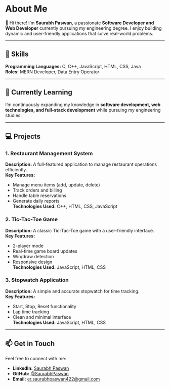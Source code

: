 
# About Me

👋 Hi there! I’m **Saurabh Paswan**, a passionate **Software Developer and Web Developer** currently pursuing my engineering degree. I enjoy building dynamic and user-friendly applications that solve real-world problems.

---

## 🚀 Skills

**Programming Languages:** C, C++, JavaScript, HTML, CSS, Java  
**Roles:**  MERN Developer, Data Entry Operator  

---

## 🌱 Currently Learning

I’m continuously expanding my knowledge in **software development, web technologies, and full-stack development** while pursuing my engineering studies.

---

## 💻 Projects

### 1. Restaurant Management System
**Description:** A full-featured application to manage restaurant operations efficiently.  
**Key Features:**  
- Manage menu items (add, update, delete)  
- Track orders and billing  
- Handle table reservations  
- Generate daily reports  
**Technologies Used:** C++, HTML, CSS, JavaScript  

### 2. Tic-Tac-Toe Game
**Description:** A classic Tic-Tac-Toe game with a user-friendly interface.  
**Key Features:**  
- 2-player mode  
- Real-time game board updates  
- Win/draw detection  
- Responsive design  
**Technologies Used:** JavaScript, HTML, CSS  

### 3. Stopwatch Application
**Description:** A simple and accurate stopwatch for time tracking.  
**Key Features:**  
- Start, Stop, Reset functionality  
- Lap time tracking  
- Clean and minimal interface  
**Technologies Used:** JavaScript, HTML, CSS  

---

## 📫 Get in Touch

Feel free to connect with me:  

- **LinkedIn:** [Saurabh Paswan](https://www.linkedin.com/in/csesaurabhpaswan/)  
- **GitHub:** [@SaurabhPaswan](https://github.com/csesaurabhpaswan)  
- **Email:** er.saurabhpaswan422@gmail.com


